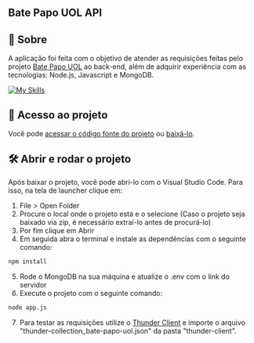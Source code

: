 ## Bate Papo UOL API

## 📝 Sobre

A aplicação foi feita com o objetivo de atender as requisições feitas pelo projeto [Bate Papo UOL](https://github.com/ccarlaa/bate_papo_uol) ao back-end, além
de adquirir experiência com as tecnologias: Node.js, Javascript e MongoDB.


[![My Skills](https://skills.thijs.gg/icons?i=nodejs,javascript,mongodb&theme=light)](https://skills.thijs.gg)

## 📁 Acesso ao projeto

Você pode [acessar o código fonte do projeto](https://github.com/ccarlaa/batepapo-uol-api) ou [baixá-lo](https://github.com/ccarlaa/batepapo-uol-api/archive/refs/heads/main.zip).

## 🛠️ Abrir e rodar o projeto

Após baixar o projeto, você pode abri-lo com o Visual Studio Code. Para isso, na tela de launcher clique em:

1. File > Open Folder
2. Procure o local onde o projeto está e o selecione (Caso o projeto seja baixado via zip, é necessário extraí-lo antes de procurá-lo)
3. Por fim clique em Abrir
4. Em seguida abra o terminal e instale as dependências com o seguinte comando:

```bash
npm install 
```
5. Rode o MongoDB na sua máquina e atualize o .env com o link do servidor
6. Execute o projeto com o seguinte comando:

```bash
node app.js
```
7. Para testar as requisições utilize o [Thunder Client](https://github.com/rangav/thunder-client-support) e importe
o arquivo "thunder-collection_bate-papo-uol.json" da pasta "thunder-client".


